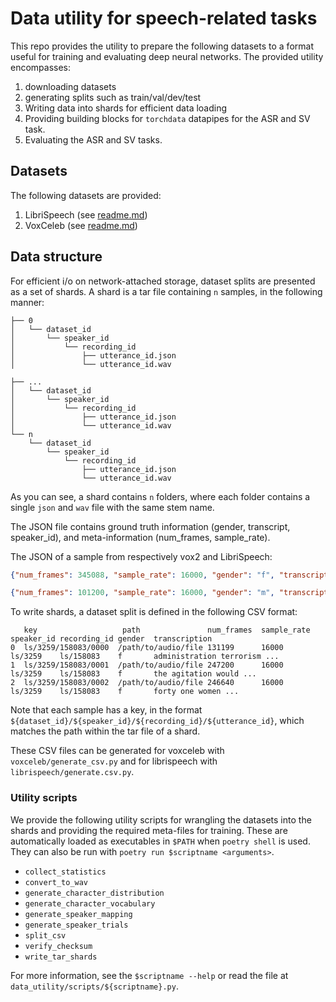 # Data utility for speech-related tasks

This repo provides the utility to prepare the following datasets to a format useful 
for training and evaluating deep neural networks. The provided utility encompasses:

1. downloading datasets
2. generating splits such as train/val/dev/test
3. Writing data into shards for efficient data loading 
4. Providing building blocks for `torchdata` datapipes for the ASR and SV task.
5. Evaluating the ASR and SV tasks.

## Datasets

The following datasets are provided:

1. LibriSpeech (see [readme.md](sets/librispeech/readme.md))
2. VoxCeleb (see [readme.md](sets/voxceleb/readme.md))

## Data structure

For efficient i/o on network-attached storage, dataset splits are presented as a set 
of shards. A shard is a tar file containing `n` samples, in the following manner:

```
├── 0
│   └── dataset_id
│       └── speaker_id
│           └── recording_id
│               ├── utterance_id.json
│               └── utterance_id.wav

├── ...
│   └── dataset_id
│       └── speaker_id
│           └── recording_id
│               ├── utterance_id.json
│               └── utterance_id.wav
└── n
    └── dataset_id
        └── speaker_id
            └── recording_id
                ├── utterance_id.json
                └── utterance_id.wav
```

As you can see, a shard contains `n` folders, where each folder contains a single `json` and `wav` file with the same stem name.

The JSON file contains ground truth information (gender, transcript, speaker_id), and meta-information (num_frames, sample_rate).

The JSON of a sample from respectively vox2 and LibriSpeech:

```json
{"num_frames": 345088, "sample_rate": 16000, "gender": "f", "transcription": null, "speaker_id": "vc2/id06229", "sample_id": "vc2/id06229/iRWUcEgx6nM/00124"}
```

```json
{"num_frames": 101200, "sample_rate": 16000, "gender": "m", "transcription": "after the bell had been rolled into the swamp there was of course no more chance of ringing it in such wise as to break it", "speaker_id": "ls/2952", "sample_id": "ls/2952/407/0019"}
```

To write shards, a dataset split is defined in the following CSV format:

```
   key                   path               num_frames  sample_rate speaker_id recording_id gender  transcription
0  ls/3259/158083/0000  /path/to/audio/file 131199      16000       ls/3259    ls/158083    f       administration terrorism ...
1  ls/3259/158083/0001  /path/to/audio/file 247200      16000       ls/3259    ls/158083    f       the agitation would ...
2  ls/3259/158083/0002  /path/to/audio/file 246640      16000       ls/3259    ls/158083    f       forty one women ...
```

Note that each sample has a key, in the format `${dataset_id}/${speaker_id}/${recording_id}/${utterance_id}`, which
matches the path within the tar file of a shard.

These CSV files can be generated for voxceleb with `voxceleb/generate_csv.py` and for librispeech with `librispeech/generate.csv.py`.

### Utility scripts

We provide the following utility scripts for wrangling the datasets into the shards and 
providing the required meta-files for training. 
These are automatically loaded as executables in `$PATH` when `poetry shell` is used.
They can also be run with `poetry run $scriptname <arguments>`.

* `collect_statistics`
* `convert_to_wav`
* `generate_character_distribution`
* `generate_character_vocabulary`
* `generate_speaker_mapping`
* `generate_speaker_trials`
* `split_csv`
* `verify_checksum`
* `write_tar_shards`

For more information, see the `$scriptname --help` or read the file at `data_utility/scripts/${scriptname}.py`.
